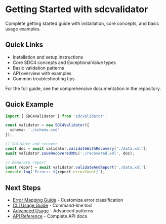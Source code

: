 # Getting Started with sdcvalidator

Complete getting started guide with installation, core concepts, and basic usage examples.

## Quick Links

- Installation and setup instructions
- Core SDC4 concepts and ExceptionalValue types
- Basic validation patterns
- API overview with examples
- Common troubleshooting tips

For the full guide, see the comprehensive documentation in the repository.

## Quick Example

```typescript
import { SDC4Validator } from 'sdcvalidator';

const validator = new SDC4Validator({
  schema: './schema.xsd'
});

// Validate and recover
const doc = await validator.validateWithRecovery('./data.xml');
await validator.saveRecoveredXML('./recovered.xml', doc);

// Generate report
const report = await validator.validateAndReport('./data.xml');
console.log(`Errors: ${report.errorCount}`);
```

## Next Steps

- [Error Mapping Guide](./error-mapping.md) - Customize error classification
- [CLI Usage Guide](./cli-usage.md) - Command-line tool
- [Advanced Usage](./advanced-usage.md) - Advanced patterns
- [API Reference](../api/) - Complete API docs
